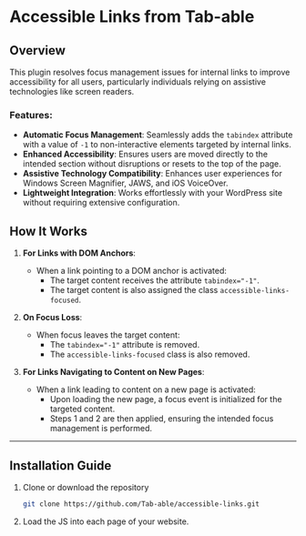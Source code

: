 # Accessible Links from Tab-able

## Overview
This plugin resolves focus management issues for internal links to improve accessibility for all users, particularly individuals relying on assistive technologies like screen readers.

### Features:
- **Automatic Focus Management**: Seamlessly adds the `tabindex` attribute with a value of `-1` to non-interactive elements targeted by internal links.
- **Enhanced Accessibility**: Ensures users are moved directly to the intended section without disruptions or resets to the top of the page.
- **Assistive Technology Compatibility**: Enhances user experiences for Windows Screen Magnifier, JAWS, and iOS VoiceOver. 
- **Lightweight Integration**: Works effortlessly with your WordPress site without requiring extensive configuration.

## How It Works

1. **For Links with DOM Anchors**:
   - When a link pointing to a DOM anchor is activated:
     - The target content receives the attribute `tabindex="-1"`.
     - The target content is also assigned the class `accessible-links-focused`.

2. **On Focus Loss**:
   - When focus leaves the target content:
     - The `tabindex="-1"` attribute is removed.
     - The `accessible-links-focused` class is also removed.

3. **For Links Navigating to Content on New Pages**:
   - When a link leading to content on a new page is activated:
     - Upon loading the new page, a focus event is initialized for the targeted content.
     - Steps 1 and 2 are then applied, ensuring the intended focus management is performed.

---

## Installation Guide
1. Clone or download the repository
   ```bash
   git clone https://github.com/Tab-able/accessible-links.git
   ```
2. Load the JS into each page of your website.